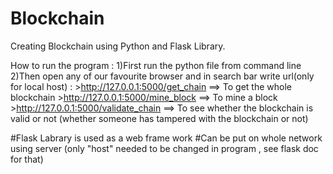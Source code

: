 # Blockchain
Creating Blockchain using Python and Flask Library.

How to run the program : 
  1)First run the python file from command line
  2)Then open any of our favourite browser and in search bar write url(only for local host) : 
            >http://127.0.0.1:5000/get_chain     ==> To get the whole blockchain
            >http://127.0.0.1:5000/mine_block    ==> To mine a block 
            >http://127.0.0.1:5000/validate_chain    ==> To see whether the blockchain is valid or not (whether someone has tampered with                                                            the blockchain or not)
 
 #Flask Labrary is used as a web frame work
 #Can be put on whole network using server (only "host" needed to be changed in program , see flask doc for that)


